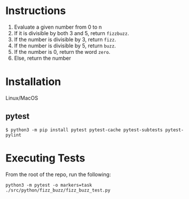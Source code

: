 # Instructions

1. Evaluate a given number from 0 to n
2. If it is divisible by both 3 and 5, return `fizzbuzz`.
3. If the number is divisible by 3, return `fizz`.
4. If the number is divisible by 5, return `buzz`.
5. If the number is 0, return the word `zero`.
6. Else, return the number

# Installation

Linux/MacOS

## pytest

```
$ python3 -m pip install pytest pytest-cache pytest-subtests pytest-pylint
```

# Executing Tests

From the root of the repo, run the following:

```
python3 -m pytest -o markers=task ./src/python/fizz_buzz/fizz_buzz_test.py
```
